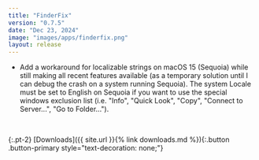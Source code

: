 ```yaml
---
title: "FinderFix"
version: "0.7.5"
date: "Dec 23, 2024"
image: "images/apps/finderfix.png"
layout: release
---
```


- Add a workaround for localizable strings on macOS 15 (Sequoia) while still making all recent features available (as a temporary solution until I can debug the crash on a system running Sequoia). The system Locale must be set to English on Sequoia if you want to use the special windows exclusion list (i.e. "Info", "Quick Look", "Copy", "Connect to Server...", "Go to Folder...").

<br />

{:.pt-2}
[Downloads]({{ site.url }}{% link downloads.md %}){:.button .button-primary style="text-decoration: none;"}
